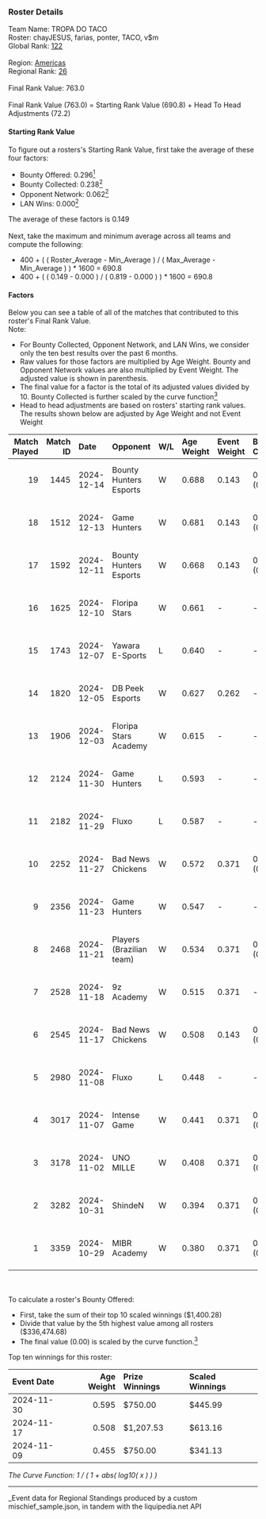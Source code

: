 ### Roster Details<br />
Team Name: TROPA DO TACO<br />
Roster: chayJESUS, farias, ponter, TACO, v$m<br />
Global Rank: [122](../../standings_global_2025_03_01.md)<br />
<br />
Region: [Americas]( ../../standings_americas_2025_03_01.md)<br />
Regional Rank: [26]( ../../standings_americas_2025_03_01.md)<br />
<br />
Final Rank Value:  763.0<br />
<br />
Final Rank Value (763.0) = Starting Rank Value (690.8) + Head To Head Adjustments (72.2)<br />

#### Starting Rank Value<br />
To figure out a rosters's Starting Rank Value, first take the average of these four factors:<br />
- Bounty Offered: 0.296[<sup>1</sup>](#table2)
- Bounty Collected: 0.238[<sup>2</sup>](#table1)
- Opponent Network: 0.062[<sup>2</sup>](#table1)
- LAN Wins: 0.000[<sup>2</sup>](#table1)

The average of these factors is 0.149<br />
<br />
Next, take the maximum and minimum average across all teams and compute the following:<br />
- 400 + ( ( Roster_Average - Min_Average ) / ( Max_Average - Min_Average ) ) * 1600 = 690.8
- 400 + ( ( 0.149 - 0.000 ) / ( 0.819 - 0.000 ) ) * 1600 = 690.8


#### Factors<br />
Below you can see a table of all of the matches that contributed to this roster's Final Rank Value.<br />
Note:<br />

- For Bounty Collected, Opponent Network, and LAN Wins, we consider only the ten best results over the past 6 months.
- Raw values for those factors are multiplied by Age Weight. Bounty and Opponent Network values are also multiplied by Event Weight. The adjusted value is shown in parenthesis.
- The final value for a factor is the total of its adjusted values divided by 10. Bounty Collected is further scaled by the curve function[<sup>3</sup>](#curveFunction)
- Head to head adjustments are based on rosters' starting rank values. The results shown below are adjusted by Age Weight and not Event Weight
<span id="table1"></span><br />


| Match Played | Match ID | Date       | Opponent                 | W/L | Age Weight | Event Weight | Bounty Collected | Opponent Network | LAN Wins  | H2H Adj. | Roster                               |
| -: | -: | :- | :- | :- | :- | :- | :- | :- | :- | -: | :- |
|           19 |     1445 | 2024-12-14 | Bounty Hunters Esports   | W   | 0.688      | 0.143        | 0.005 (0.000)    | 0.624 (0.061)    | 0 (0.000) |     9.47 | chayJESUS, farias, ponter, TACO, v$m |
|           18 |     1512 | 2024-12-13 | Game Hunters             | W   | 0.681      | 0.143        | 0.002 (0.000)    | 0.472 (0.046)    | 0 (0.000) |     9.58 | chayJESUS, farias, ponter, TACO, v$m |
|           17 |     1592 | 2024-12-11 | Bounty Hunters Esports   | W   | 0.668      | 0.143        | 0.005 (0.000)    | 0.624 (0.060)    | 0 (0.000) |     9.48 | chayJESUS, farias, ponter, TACO, v$m |
|           16 |     1625 | 2024-12-10 | Floripa Stars            | W   | 0.661      | -            | -                | -                | 0 (0.000) |     6.53 | chayJESUS, farias, ponter, TACO, v$m |
|           15 |     1743 | 2024-12-07 | Yawara E-Sports          | L   | 0.640      | -            | -                | -                | -         |   -11.62 | chayJESUS, farias, ponter, TACO, v$m |
|           14 |     1820 | 2024-12-05 | DB Peek Esports          | W   | 0.627      | 0.262        | -                | 0.257 (0.042)    | 0 (0.000) |     5.25 | chayJESUS, farias, ponter, TACO, v$m |
|           13 |     1906 | 2024-12-03 | Floripa Stars Academy    | W   | 0.615      | -            | -                | -                | 0 (0.000) |     2.52 | chayJESUS, farias, ponter, TACO, v$m |
|           12 |     2124 | 2024-11-30 | Game Hunters             | L   | 0.593      | -            | -                | -                | -         |   -10.03 | chayJESUS, farias, ponter, TACO, v$m |
|           11 |     2182 | 2024-11-29 | Fluxo                    | L   | 0.587      | -            | -                | -                | -         |    -4.03 | chayJESUS, farias, ponter, TACO, v$m |
|           10 |     2252 | 2024-11-27 | Bad News Chickens        | W   | 0.572      | 0.371        | 0.002 (0.000)    | 0.168 (0.036)    | 0 (0.000) |     7.05 | chayJESUS, farias, ponter, TACO, v$m |
|            9 |     2356 | 2024-11-23 | Game Hunters             | W   | 0.547      | -            | -                | -                | 0 (0.000) |     3.84 | chayJESUS, farias, ponter, TACO, v$m |
|            8 |     2468 | 2024-11-21 | Players (Brazilian team) | W   | 0.534      | 0.371        | 0.008 (0.002)    | 0.619 (0.123)    | 0 (0.000) |     8.86 | chayJESUS, farias, ponter, TACO, v$m |
|            7 |     2528 | 2024-11-18 | 9z Academy               | W   | 0.515      | 0.371        | -                | 0.320 (0.061)    | 0 (0.000) |     6.73 | chayJESUS, farias, ponter, TACO, v$m |
|            6 |     2545 | 2024-11-17 | Bad News Chickens        | W   | 0.508      | 0.143        | 0.002 (0.000)    | -                | -         |     6.99 | chayJESUS, farias, ponter, TACO, v$m |
|            5 |     2980 | 2024-11-08 | Fluxo                    | L   | 0.448      | -            | -                | -                | -         |    -3.14 | farias, n1ssim, ponter, TACO, v$m    |
|            4 |     3017 | 2024-11-07 | Intense Game             | W   | 0.441      | 0.371        | 0.003 (0.000)    | -                | -         |     5.62 | farias, n1ssim, ponter, TACO, v$m    |
|            3 |     3178 | 2024-11-02 | UNO MILLE                | W   | 0.408      | 0.371        | 0.010 (0.002)    | 0.606 (0.092)    | -         |     7.09 | farias, n1ssim, ponter, TACO, v$m    |
|            2 |     3282 | 2024-10-31 | ShindeN                  | W   | 0.394      | 0.371        | 0.005 (0.001)    | 0.363 (0.053)    | -         |     6.58 | farias, n1ssim, ponter, TACO, v$m    |
|            1 |     3359 | 2024-10-29 | MIBR Academy             | W   | 0.380      | 0.371        | 0.001 (0.000)    | 0.330 (0.046)    | -         |     5.42 | farias, n1ssim, ponter, TACO, v$m    |

<br />
<span id="table2"></span><br />
To calculate a roster's Bounty Offered:<br />

- First, take the sum of their top 10 scaled winnings ($1,400.28)
- Divide that value by the 5th highest value among all rosters ($336,474.68)
- The final value (0.00) is scaled by the curve function.[<sup>3</sup>](#curveFunction)

Top ten winnings for this roster:<br />

| Event Date | Age Weight | Prize Winnings | Scaled Winnings |
| :- | -: | :- | :- |
| 2024-11-30 |      0.595 | $750.00        | $445.99         |
| 2024-11-17 |      0.508 | $1,207.53      | $613.16         |
| 2024-11-09 |      0.455 | $750.00        | $341.13         |


<span id="curveFunction"></span>_The Curve Function: 1 / ( 1 + abs( log10( x ) ) )_<br />

---
_Event data for Regional Standings produced by a custom mischief_sample.json, in tandem with the liquipedia.net API<br />
